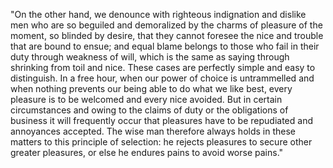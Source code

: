 "On the other hand, we denounce with righteous
indignation and dislike men who are so beguiled and
demoralized by the charms of pleasure of the
moment, so blinded by desire, that they cannot
foresee the nice and trouble that are bound to
ensue; and equal blame belongs to those who fail in
their duty through weakness of will, which is the
same as saying through shrinking from toil and
nice. These cases are perfectly simple and easy to
distinguish. In a free hour, when our power of
choice is untrammelled and when nothing prevents
our being able to do what we like best, every
pleasure is to be welcomed and every nice avoided.
But in certain circumstances and owing to the
claims of duty or the obligations of business it
will frequently occur that pleasures have to be
repudiated and annoyances accepted. The wise man
therefore always holds in these matters to this
principle of selection: he rejects pleasures to 
secure other greater pleasures, or else he endures
pains to avoid worse pains."
    